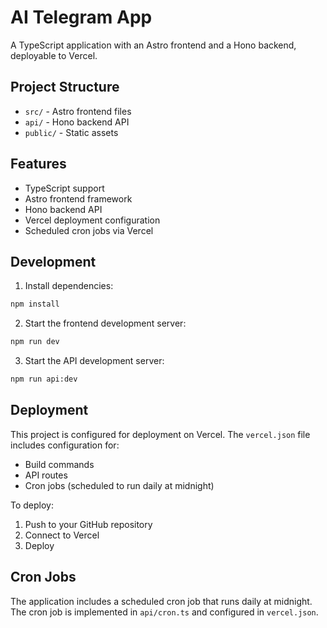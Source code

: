 # AI Telegram App

A TypeScript application with an Astro frontend and a Hono backend, deployable to Vercel.

## Project Structure

- `src/` - Astro frontend files
- `api/` - Hono backend API
- `public/` - Static assets

## Features

- TypeScript support
- Astro frontend framework
- Hono backend API
- Vercel deployment configuration
- Scheduled cron jobs via Vercel

## Development

1. Install dependencies:

```bash
npm install
```

2. Start the frontend development server:

```bash
npm run dev
```

3. Start the API development server:

```bash
npm run api:dev
```

## Deployment

This project is configured for deployment on Vercel. The `vercel.json` file includes configuration for:

- Build commands
- API routes
- Cron jobs (scheduled to run daily at midnight)

To deploy:

1. Push to your GitHub repository
2. Connect to Vercel
3. Deploy

## Cron Jobs

The application includes a scheduled cron job that runs daily at midnight. The cron job is implemented in `api/cron.ts` and configured in `vercel.json`.